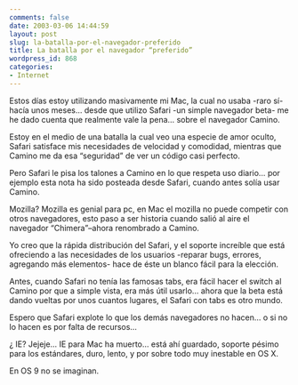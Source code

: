 ```yaml
---
comments: false
date: 2003-03-06 14:44:59
layout: post
slug: la-batalla-por-el-navegador-preferido
title: La batalla por el navegador “preferido”
wordpress_id: 868
categories:
- Internet
---
```


Estos días estoy utilizando masivamente mi Mac, la cual no usaba -raro sí- hacía unos meses… desde que utilizo Safari -un simple navegador beta- me he dado cuenta que realmente vale la pena… sobre el navegador Camino.





Estoy en el medio de una batalla la cual veo una especie de amor oculto, Safari satisface mis necesidades de velocidad y comodidad, mientras que Camino me da esa “seguridad” de ver un código casi perfecto.





Pero Safari le pisa los talones a Camino en lo que respeta uso diario… por ejemplo esta nota ha sido posteada desde Safari, cuando antes solía usar Camino.





Mozilla? Mozilla es genial para pc, en Mac el mozilla no puede competir con otros navegadores, esto paso a ser historia cuando salió al aire el navegador “Chimera”–ahora renombrado a Camino.





Yo creo que la rápida distribución del Safari, y el soporte increíble que está ofreciendo a las necesidades de los usuarios -reparar bugs, errores, agregando más elementos- hace de éste un blanco fácil para la elección.





Antes, cuando Safari no tenía las famosas tabs, era fácil hacer el switch al Camino por que a simple vista, era más útil usarlo… ahora que la beta está dando vueltas por unos cuantos lugares, el Safari con tabs es otro mundo.





Espero que Safari explote lo que los demás navegadores no hacen… o si no lo hacen es por falta de recursos…





¿
IE? Jejeje… IE para Mac ha muerto… está ahí guardado, soporte pésimo para los estándares, duro, lento, y por sobre todo muy inestable en OS X.





En OS 9 no se imaginan.




 
